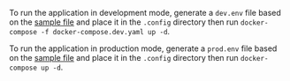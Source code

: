 To run the application in development mode, generate a `dev.env` file based on the [sample file](.config/sample.env) and place it in the `.config` directory then run `docker-compose -f docker-compose.dev.yaml up -d`.

To run the application in production mode,  generate a `prod.env` file based on the [sample file](.config/sample.env) and place it in the `.config` directory then run `docker-compose up -d`.